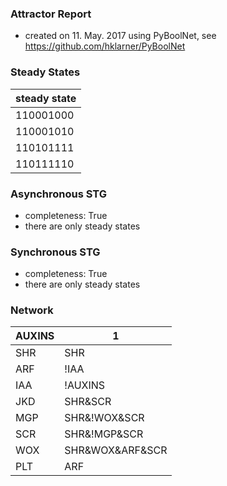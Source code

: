 

### Attractor Report
 * created on 11. May. 2017 using PyBoolNet, see https://github.com/hklarner/PyBoolNet

### Steady States
| steady state |
| ------------ | 
| 110001000    |
| 110001010    |
| 110101111    |
| 110111110    |

### Asynchronous STG
 * completeness: True
 * there are only steady states

### Synchronous STG
 * completeness: True
 * there are only steady states

### Network
| AUXINS  | 1                                  |
| ------- | ---------------------------------- |
| SHR     | SHR                                |
| ARF     | !IAA                               |
| IAA     | !AUXINS                            |
| JKD     | SHR&SCR                            |
| MGP     | SHR&!WOX&SCR                       |
| SCR     | SHR&!MGP&SCR | JKD&SHR&SCR         |
| WOX     | SHR&WOX&ARF&SCR | SHR&!MGP&ARF&SCR |
| PLT     | ARF                                |

